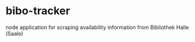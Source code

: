 # bibo-tracker
node application for scraping availability information from Bibliothek Halle (Saale) 
